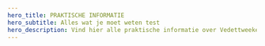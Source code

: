 ```yaml
---
hero_title: PRAKTISCHE INFORMATIE
hero_subtitle: Alles wat je moet weten test
hero_description: Vind hier alle praktische informatie over Vedettweekend 2025
---
```

